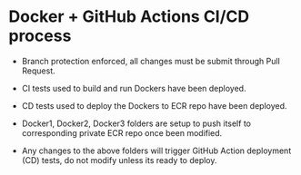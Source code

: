 # Docker + GitHub Actions CI/CD process

 - Branch protection enforced, all changes must be submit through Pull Request. 

 - CI tests used to build and run Dockers have been deployed.
 
 - CD tests used to deploy the Dockers to ECR repo have been deployed.

 - Docker1, Docker2, Docker3 folders are setup to push itself to corresponding private ECR repo once been modified.
 
 - Any changes to the above folders will trigger GitHub Action deployment (CD) tests, do not modify unless its ready to deploy.

